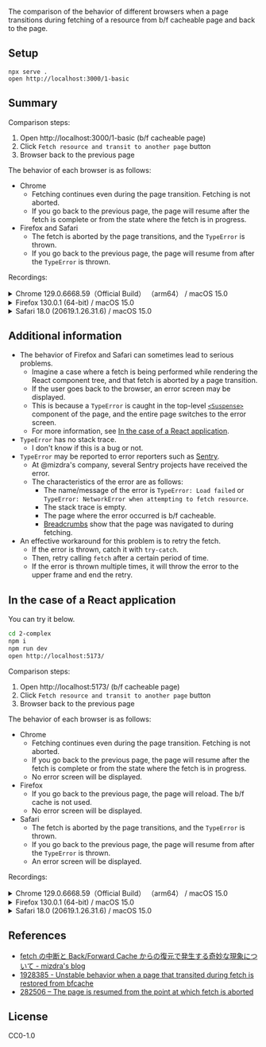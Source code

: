 The comparison of the behavior of different browsers when a page transitions during fetching of a resource from b/f cacheable page and back to the page.

## Setup

```
npx serve .
open http://localhost:3000/1-basic
```

## Summary

Comparison steps:

1. Open http://localhost:3000/1-basic (b/f cacheable page)
2. Click `Fetch resource and transit to another page` button
3. Browser back to the previous page

The behavior of each browser is as follows:

- Chrome
  - Fetching continues even during the page transition. Fetching is not aborted.
  - If you go back to the previous page, the page will resume after the fetch is complete or from the state where the fetch is in progress.
- Firefox and Safari
  - The fetch is aborted by the page transitions, and the `TypeError` is thrown.
  - If you go back to the previous page, the page will resume from after the `TypeError` is thrown.

Recordings:

<details>
  <summary>Chrome 129.0.6668.59（Official Build） （arm64） / macOS 15.0</summary>

  https://github.com/user-attachments/assets/638a2d28-5b2e-4c1c-a79c-4317b7438d6a

</details>
<details>
  <summary>Firefox 130.0.1 (64-bit) / macOS 15.0</summary>

  https://github.com/user-attachments/assets/bd7ffa39-2f5f-46a9-b33c-a0d48b9b0797
  
</details>
<details>
  <summary>Safari 18.0 (20619.1.26.31.6) / macOS 15.0</summary>

  https://github.com/user-attachments/assets/3f560784-3407-4a45-b7a5-822acb20f237
  
</details>

## Additional information

- The behavior of Firefox and Safari can sometimes lead to serious problems.
  - Imagine a case where a fetch is being performed while rendering the React component tree, and that fetch is aborted by a page transition.
  - If the user goes back to the browser, an error screen may be displayed.
  - This is because a `TypeError` is caught in the top-level [`<Suspense>`](https://ja.react.dev/reference/react/Suspense) component of the page, and the entire page switches to the error screen.
  - For more information, see [In the case of a React application](#in-the-case-of-a-react-application).
- `TypeError` has no stack trace.
  - I don't know if this is a bug or not.
- `TypeError` may be reported to error reporters such as [Sentry](https://sentry.io/welcome/).
  - At @mizdra's company, several Sentry projects have received the error.
  - The characteristics of the error are as follows:
    - The name/message of the error is `TypeError: Load failed` or `TypeError: NetworkError when attempting to fetch resource`. 
    - The stack trace is empty.
    - The page where the error occurred is b/f cacheable.
    - [Breadcrumbs](https://docs.sentry.io/product/issues/issue-details/breadcrumbs/) show that the page was navigated to during fetching.
- An effective workaround for this problem is to retry the fetch.
  - If the error is thrown, catch it with `try-catch`.
  - Then, retry calling `fetch` after a certain period of time.
  - If the error is thrown multiple times, it will throw the error to the upper frame and end the retry.

## In the case of a React application

You can try it below.

```bash
cd 2-complex
npm i
npm run dev
open http://localhost:5173/
```

Comparison steps:

1. Open http://localhost:5173/ (b/f cacheable page)
2. Click `Fetch resource and transit to another page` button
3. Browser back to the previous page

The behavior of each browser is as follows:

- Chrome
  - Fetching continues even during the page transition. Fetching is not aborted.
  - If you go back to the previous page, the page will resume after the fetch is complete or from the state where the fetch is in progress.
  - No error screen will be displayed.
- Firefox
  - If you go back to the previous page, the page will reload. The b/f cache is not used.
  - No error screen will be displayed.
- Safari
  - The fetch is aborted by the page transitions, and the `TypeError` is thrown.
  - If you go back to the previous page, the page will resume from after the `TypeError` is thrown.
  - An error screen will be displayed.

Recordings:

<details>
  <summary>Chrome 129.0.6668.59（Official Build） （arm64） / macOS 15.0</summary>

  https://github.com/user-attachments/assets/061723fb-51b6-43e9-8c87-d9ada29c0abe

</details>
<details>
  <summary>Firefox 130.0.1 (64-bit) / macOS 15.0</summary>

  https://github.com/user-attachments/assets/383d2580-e413-4c6e-8fae-f1692892ecd1
  
</details>
<details>
  <summary>Safari 18.0 (20619.1.26.31.6) / macOS 15.0</summary>

  https://github.com/user-attachments/assets/34db8c67-24e2-4edf-9176-1dfddfb0344a
  
</details>

## References

- [fetch の中断と Back/Forward Cache からの復元で発生する奇妙な現象について - mizdra's blog](https://www.mizdra.net/entry/2023/12/15/012937)
- [1928385 - Unstable behavior when a page that transited during fetch is restored from bfcache](https://bugzilla.mozilla.org/show_bug.cgi?id=1928385)
- [282506 – The page is resumed from the point at which fetch is aborted](https://bugs.webkit.org/show_bug.cgi?id=282506)

## License

CC0-1.0

